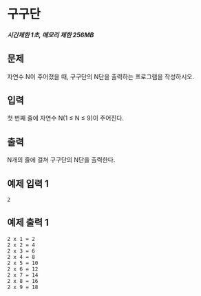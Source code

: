 # 구구단

##### 시간제한 1초, 메모리 제한 256MB

## 문제

자연수 N이 주어졌을 때, 구구단의 N단을 출력하는 프로그램을 작성하시오.



## 입력

첫 번째 줄에 자연수 N(1 ≤ N ≤ 9)이 주어진다.




## 출력

N개의 줄에 걸쳐 구구단의 N단을 출력한다.



## 예제 입력 1

```
2
```



## 예제 출력 1

```
2 x 1 = 2
2 x 2 = 4
2 x 3 = 6
2 x 4 = 8
2 x 5 = 10
2 x 6 = 12
2 x 7 = 14
2 x 8 = 16
2 x 9 = 18
```


